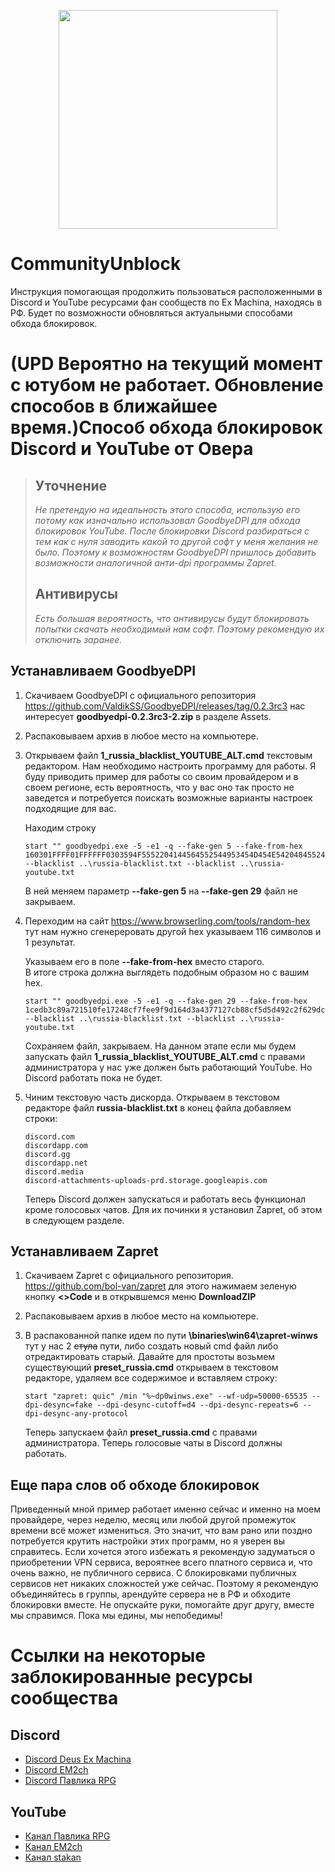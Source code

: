 <p align="center">
<a href="https://discord.gg/jZHxYdF"><img src="https://user-images.githubusercontent.com/79088546/174318753-aa4f938f-b7a5-49c0-b1cd-fc73b75080f7.png" width="350"/></a>
</p>

# CommunityUnblock

Инструкция помогающая продолжить пользоваться расположенными в Discord и YouTube ресурсами фан сообществ по Ex Machina, находясь в РФ.
Будет по возможности обновляться актуальными способами обхода блокировок.



# (UPD Вероятно на текущий момент с ютубом не работает. Обновление способов в ближайшее время.)Способ обхода блокировок Discord и YouTube от Овера

> ## Уточнение
>
> *Не претендую на идеальность этого способа, использую его потому как изначально использовал GoodbyeDPI для обхода блокировок YouTube. После блокировки Discord разбираться с тем как с  нуля заводить какой то другой софт у меня желания не было. Поэтому к возможностям GoodbyeDPI пришлось добавить возможности аналогичной анти-dpi программы Zapret.*
>
> ## Антивирусы
>
> *Есть большая вероятность, что антивирусы будут блокировать попытки скачать необходимый нам софт. Поэтому рекомендую их отключить заранее.*

## Устанавливаем GoodbyeDPI

1. Скачиваем GoodbyeDPI с официального репозитория <https://github.com/ValdikSS/GoodbyeDPI/releases/tag/0.2.3rc3> нас интересует **goodbyedpi-0.2.3rc3-2.zip** в разделе Assets.
2. Распаковываем архив в любое место на компьютере.
3. Открываем файл **1_russia_blacklist_YOUTUBE_ALT.cmd** текстовым редактором. Нам необходимо настроить программу для работы. Я буду приводить пример для работы со своим провайдером и в своем регионе, есть вероятность, что у вас оно так просто не заведется и потребуется поискать возможные варианты настроек подходящие для вас.

    Находим строку

    ```text
    start "" goodbyedpi.exe -5 -e1 -q --fake-gen 5 --fake-from-hex 160301FFFF01FFFFFF0303594F5552204144564552544953454D454E542048455245202D202431302F6D6F000000000009000000050003000000 --blacklist ..\russia-blacklist.txt --blacklist ..\russia-youtube.txt
    ```

    В ней меняем параметр **--fake-gen 5** на **--fake-gen 29** файл не закрываем.

4. Переходим на сайт <https://www.browserling.com/tools/random-hex> тут нам нужно сгенереровать другой hex указываем 116 символов и 1 результат.

    Указываем его в поле **--fake-from-hex** вместо старого.\
    В итоге строка должна выглядеть подобным образом но с вашим hex.

    ```text
    start "" goodbyedpi.exe -5 -e1 -q --fake-gen 29 --fake-from-hex 1cedb3c89a721510fe17248cf7fee9f9d164d3a4377127cb88cf5d5d492c2f629dcbeddca8bbb238347e33b421a13df4f482aa9ea71b802804d0 --blacklist ..\russia-blacklist.txt --blacklist ..\russia-youtube.txt
    ```

    Сохраняем файл, закрываем. На данном этапе если мы будем запускать файл **1_russia_blacklist_YOUTUBE_ALT.cmd** с правами администратора у нас уже должен быть работающий YouTube. Но Discord работать пока не будет.

5. Чиним текстовую часть дискорда. Открываем в текстовом редакторе файл **russia-blacklist.txt** в конец файла добавляем строки:

    ```text
    discord.com
    discordapp.com
    discord.gg
    discordapp.net
    discord.media
    discord-attachments-uploads-prd.storage.googleapis.com
    ```

    Теперь Discord должен запускаться и работать весь функционал кроме голосовых чатов. Для их починки я установил Zapret, об этом в следующем разделе.

## Устанавливаем Zapret

1. Скачиваем Zapret с официального репозитория. <https://github.com/bol-van/zapret> для этого нажимаем зеленую кнопку **<>Code** и в открывшемся меню **DownloadZIP**
2. Распаковываем архив в любое место на компьютере.
3. В распакованной папке идем по пути **\binaries\win64\zapret-winws** тут у нас 2 ~~стула~~ пути, либо создать новый cmd файл либо отредактировать старый. Давайте для простоты возьмем существующий **preset_russia.cmd** открываем в текстовом редакторе, удаляем все содержимое и вставляем строку:

    ```text
    start "zapret: quic" /min "%~dp0winws.exe" --wf-udp=50000-65535 --dpi-desync=fake --dpi-desync-cutoff=d4 --dpi-desync-repeats=6 --dpi-desync-any-protocol
    ```

    Теперь запускаем файл **preset_russia.cmd** с правами администратора. Теперь голосовые чаты в Discord должны работать.

## Еще пара слов об обходе блокировок

Приведенный мной пример работает именно сейчас и именно на моем провайдере, через неделю, месяц или любой другой промежуток времени всё может измениться. Это значит, что вам рано или поздно потребуется крутить настройки этих программ, но я уверен вы справитесь. Если хочется этого избежать я рекомендую задуматься о приобретении VPN сервиса, вероятнее всего платного сервиса и, что очень важно, не публичного сервиса. С блокировками публичных сервисов нет никаких сложностей уже сейчас. Поэтому я рекомендую объединяйтесь в группы, арендуйте сервера не в РФ и обходите блокировки вместе. Не опускайте руки, помогайте друг другу, вместе мы справимся. Пока мы едины, мы непобедимы!

# Ссылки на некоторые заблокированные ресурсы сообщества

## Discord

* [Discord Deus Ex Machina](https://discord.gg/nq6BsRk)
* [Discord EM2ch](https://discord.gg/AzZQsgDJaD)
* [Discord Павлика RPG](https://discord.gg/6bMzuw793M)

## YouTube

* [Канал Павлика RPG](https://youtube.com/c/rpggameland)
* [Канал EM2ch](https://www.youtube.com/@em2ch)
* [Канал stakan](https://www.youtube.com/@stakanyash)

